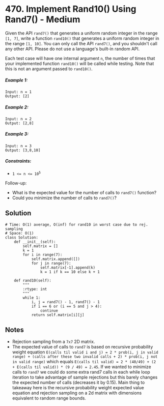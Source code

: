 # 470. Implement Rand10() Using Rand7() - Medium

Given the API `rand7()` that generates a uniform random integer in the range `[1, 7]`, write a function `rand10()` that generates a uniform random integer in the range `[1, 10]`. You can only call the API `rand7()`, and you shouldn't call any other API. Please do not use a language's built-in random API.

Each test case will have one internal argument `n`, the number of times that your implemented function `rand10()` will be called while testing. Note that this is not an argument passed to `rand10()`.

##### Example 1:

```
Input: n = 1
Output: [2]
```

##### Example 2:

```
Input: n = 2
Output: [2,8]
```

##### Example 3:

```
Input: n = 3
Output: [3,8,10]
```

##### Constraints:

- <code>1 <= n <= 10<sup>5</sup></code>

Follow-up: 

- What is the expected value for the number of calls to `rand7()` function?
- Could you minimize the number of calls to `rand7()`?

## Solution

```
# Time: O(1) average, O(inf) for rand10 in worst case due to rej. sampling
# Space: O(1)
class Solution:
    def __init__(self):
        self.matrix = []
        k = 1
        for i in range(7):
            self.matrix.append([])
            for j in range(7):
                self.matrix[-1].append(k)
                k = 1 if k == 10 else k + 1

    def rand10(self):
        """
        :rtype: int
        """
        while 1:
            i, j = rand7() - 1, rand7() - 1
            if i == 6 or (i == 5 and j > 4):
                continue
            return self.matrix[i][j]
```

## Notes
- Rejection sampling from a `7x7` 2D matrix.
- The expected value of calls to `rand7` is based on recursive probability weight equation `E(calls til valid i and j) = 2 * prob(i, j in valid range) + (calls after these two invalid calls + 2) * prob(i, j not in valid range)` which equals `E(calls til valid) = 2 * (40/49) + (2 + E(calls til valid)) * (9 / 49) = 2.45`. If we wanted to minimize calls to `rand7` we could do some extra rand7 calls in each while loop iteration to take advantage of sample rejections but this barely changes the expected number of calls (decreases it by 0.15). Main thing to takeaway here is the recursive probability weight expected value equation and rejection sampling on a 2d matrix with dimensions equivalent to random range bounds.